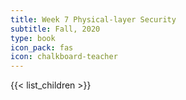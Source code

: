 ```yaml
---
title: Week 7 Physical-layer Security
subtitle: Fall, 2020
type: book
icon_pack: fas
icon: chalkboard-teacher
---
```


{{< list_children >}}
